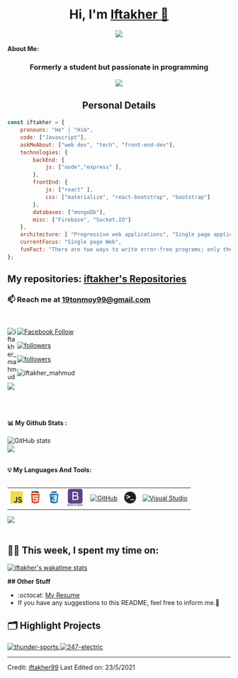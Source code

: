# <h1 align="center">Hi, I'm <a href="https://github.com/iftakher99">Iftakher 🚀<a></h1>
    
<p align="center">
    <img width="200" src="https://i.pinimg.com/564x/0f/8b/28/0f8b2870896edcde8f6149fe2733faaf.jpg">
</p>

<div >
<strong> About Me: </strong> <br>
<h3 align="center">Formerly a student but passionate in programming</h3>
<p align="center"> 
<img align="center" src="https://img.shields.io/badge/In%20all%20github%20repositories%20I%20have%20written-8372%20lines%20of%20code-blue">



<br />

</p>
<h2 align="center">Personal Details</h2>

````javascript
const iftakher = {
    pronouns: "He" | "Him",
    code: ["Javascript"],
    askMeAbout: ["web dev", "tech", "front-end-dev"],
    technologies: {
        backEnd: {
            js: ["node","express" ],
        },
        frontEnd: {
            js: ["react" ],
            css: ["materialize", "react-bootstrap", "bootstrap"]
        },
        databases: ["mongoDb"],
        misc: ["Firebase", "Socket.IO"]
    },
    architecture: [ "Progressive web applications", "Single page applications"],
    currentFocus: "Single page Web",
    funFact: "There are two ways to write error-free programs; only the third one works"
};
````


## My repositories: <a href= "https://github.com/iftakher99?tab=repositories" target="blank"> iftakher's Repositories</a>

<h3>📫 Reach me at <a href="mailto:19tonmoy99@gmail.com">19tonmoy99@gmail.com</a></h3><br>

  [![Facebook Follow](https://img.shields.io/badge/%20-Follow-black?color=14171A&labelColor=1976d2&logo=facebook&logoColor=ffffff)](https://www.facebook.com/iftakher99/) 
  <a href="https://www.linkedin.com/in/iftakher-mahmud/">
  <img align="left" alt="iftakher_mahmud " width="22px" src="https://raw.githubusercontent.com/peterthehan/peterthehan/master/assets/linkedin.svg" /><br>
</a>
 
  <a href="https://twitter.com/iftakher_mahmud"><img alt="followers" title=" Twitter" src="https://img.shields.io/twitter/follow/iftakher_mahmud?color=55960c&label=Follow&logo=twitter&logoColor=white&style=for-the-badge"/></a>

  <a href="https://github.com/iftakher99"><img alt="followers" title=" Github" src="https://img.shields.io/github/followers/iftakher99?color=236ad3&style=for-the-badge&logo=github&label=Follow"/></a>
   
 <p align="left"> <img src="https://komarev.com/ghpvc/?username=iftakher99&label=Profile%20views&color=0e75b6&style=flat" alt="iftakher_mahmud" />
    </p>
 

![](https://visitor-badge.glitch.me/badge?page_id=iftakher99.iftakher99)
  

</p><br><br>

<strong>📊 My Github Stats :</strong><br><br>
![GitHub stats](https://github-readme-stats.vercel.app/api?username=iftakher99&show_icons=true&count_private=true&include_all_commits=true&theme=radical)<br>
<img align="center" src="https://github-readme-streak-stats.herokuapp.com/?user=iftakher99&theme=radical&hide_border=true"/><br><br>

<strong>💡 My Languages And Tools:</strong><br><br>
<table>
    <tbody>
        <tr>
            <td><a href="#"><img alt="JavaScript" title="JavaScript" height="28px"
                        src="https://raw.githubusercontent.com/github/explore/80688e429a7d4ef2fca1e82350fe8e3517d3494d/topics/javascript/javascript.png" /></a>
            </td>
            <td><a href="#"><img alt="HTML5" title="HTML5" height="28px"
                        src="https://raw.githubusercontent.com/github/explore/80688e429a7d4ef2fca1e82350fe8e3517d3494d/topics/html/html.png" /></a>
            </td>
            <td><a href="#"><img alt="CSS3" title="CSS3" height="28px"
                        src="https://raw.githubusercontent.com/github/explore/80688e429a7d4ef2fca1e82350fe8e3517d3494d/topics/css/css.png" /></a>
            </td>
          <td><a href="https://getbootstrap.com" target="_blank"> 
            <img src="https://raw.githubusercontent.com/devicons/devicon/master/icons/bootstrap/bootstrap-plain-wordmark.svg" alt="bootstrap" width="40" height="40"/>
            </td>
             <td><a href="#"><img alt="GitHub" title="GitHub" height="28px"
                        src="https://i.imgur.com/DZgetVv.png" /></a>
            </td>
          <td><a href="#"><img alt="Terminal" title="Terminal" height="28px"
                        src="https://raw.githubusercontent.com/github/explore/80688e429a7d4ef2fca1e82350fe8e3517d3494d/topics/terminal/terminal.png" /></a>
            </td>
            <td><a href="#"><img alt="Visual Studio" title="Visual Studio Code" height="28px"
                        src="https://img.icons8.com/fluent/48/000000/visual-studio-code-2019.png" /></a>
          </td>
         </tr>
     </tbody>
</table>
<img src="https://github-readme-stats.vercel.app/api/top-langs/?username=iftakher99&card_width=550&&show_icons=true&title_color=ffffff&icon_color=bb2acf&text_color=daf7dc&bg_color=151515">
<br><br>


## 👨‍💻 This week, I spent my time on:

[![iftakher's wakatime stats](https://github-readme-stats.vercel.app/api/wakatime?username=iftakher99)](https://github.com/iftakher99/github-readme-stats)


<strong>## Other Stuff </strong>
  - :octocat: [My Resume](https://drive.google.com/file/d/1ddSYJHLZbP8AiQv19NzE-sJhGDQFrwhX/view?usp=sharing)
  - If you have any suggestions to this README, feel free to inform me.:grimacing: 

## 🗂️ Highlight Projects

<a href="https://github.com/iftakher99/thunder-sports">
  <img align="center" src="https://github-readme-stats.vercel.app/api/pin/?username=iftakher99&repo=thunder-sports&show_icons=true&line_height=27&title_color=6aa6f8&text_color=8a919a&icon_color=6aa6f8&bg_color=22272e" alt="thunder-sports" />
</a>

<a href="https://github.com/iftakher99/247-electric">
  <img align="center" src="https://github-readme-stats.vercel.app/api/pin/?username=iftakher99&repo=247-electric&show_icons=true&line_height=27&title_color=6aa6f8&text_color=8a919a&icon_color=6aa6f8&bg_color=22272e" alt="247-electric" />

</a>

------
Credit: [iftakher99](https://github.com/iftakher99)
Last Edited on: 23/5/2021
